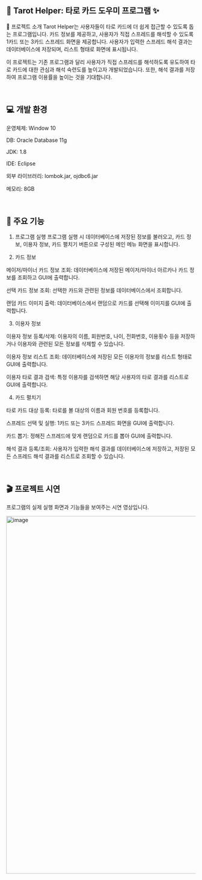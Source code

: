 ## 🔮 Tarot Helper: 타로 카드 도우미 프로그램 ✨
📝 프로젝트 소개
Tarot Helper는 사용자들이 타로 카드에 더 쉽게 접근할 수 있도록 돕는 프로그램입니다. 카드 정보를 제공하고, 사용자가 직접 스프레드를 해석할 수 있도록 1카드 또는 3카드 스프레드 화면을 제공합니다. 사용자가 입력한 스프레드 해석 결과는 데이터베이스에 저장되며, 리스트 형태로 화면에 표시됩니다.


이 프로젝트는 기존 프로그램과 달리 사용자가 직접 스프레드를 해석하도록 유도하여 타로 카드에 대한 관심과 해석 숙련도를 높이고자 개발되었습니다. 또한, 해석 결과를 저장하여 프로그램 이용률을 높이는 것을 기대합니다.

<br>

## 💻 개발 환경

운영체제: Window 10 


DB: Oracle Database 11g 


JDK: 1.8 


IDE: Eclipse 


외부 라이브러리: lombok.jar, ojdbc6.jar 


메모리: 8GB 

<br>

## 🚀 주요 기능
1. 프로그램 실행
프로그램 실행 시 데이터베이스에 저장된 정보를 불러오고, 카드 정보, 이용자 정보, 카드 펼치기 버튼으로 구성된 메인 메뉴 화면을 표시합니다.


2. 카드 정보

메이저/마이너 카드 정보 조회: 데이터베이스에 저장된 메이저/마이너 아르카나 카드 정보를 조회하고 GUI에 출력합니다.



선택 카드 정보 조회: 선택한 카드와 관련된 정보를 데이터베이스에서 조회합니다.


랜덤 카드 이미지 출력: 데이터베이스에서 랜덤으로 카드를 선택해 이미지를 GUI에 출력합니다.

3. 이용자 정보

이용자 정보 등록/삭제: 이용자의 이름, 회원번호, 나이, 전화번호, 이용횟수 등을 저장하거나 이용자와 관련된 모든 정보를 삭제할 수 있습니다.



이용자 정보 리스트 조회: 데이터베이스에 저장된 모든 이용자의 정보를 리스트 형태로 GUI에 출력합니다.


이용자 타로 결과 검색: 특정 이용자를 검색하면 해당 사용자의 타로 결과를 리스트로 GUI에 출력합니다.

4. 카드 펼치기

타로 카드 대상 등록: 타로를 볼 대상의 이름과 회원 번호를 등록합니다.


스프레드 선택 및 실행: 1카드 또는 3카드 스프레드 화면을 GUI에 출력합니다.



카드 뽑기: 정해진 스프레드에 맞게 랜덤으로 카드를 뽑아 GUI에 출력합니다.


해석 결과 등록/조회: 사용자가 입력한 해석 결과를 데이터베이스에 저장하고, 저장된 모든 스프레드 해석 결과를 리스트로 조회할 수 있습니다.


<br>


## 🎬 프로젝트 시연
프로그램의 실제 실행 화면과 기능들을 보여주는 시연 영상입니다.

<img width="1326" height="948" alt="image" src="https://github.com/user-attachments/assets/9263be88-bb0b-4860-a0d7-07ee550cf325" />


<br>


